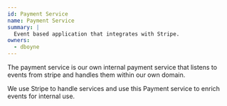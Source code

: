 ```yaml
---
id: Payment Service
name: Payment Service
summary: |
  Event based application that integrates with Stripe.
owners:
  - dboyne
---
```


The payment service is our own internal payment service that listens to events from stripe and handles them within our own domain. 

We use Stripe to handle services and use this Payment service to enrich events for internal use.

<Mermaid />